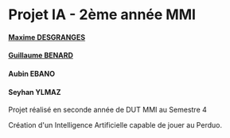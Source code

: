 # Projet IA - 2ème année MMI

#### [Maxime DESGRANGES](https://github.com/Rogha-Max/)
#### [Guillaume BENARD](https://github.com/Guigzouz)
#### Aubin EBANO
#### Seyhan YLMAZ

Projet réalisé en seconde année de DUT MMI au Semestre 4

Création d'un Intelligence Artificielle capable de jouer au Perduo.
